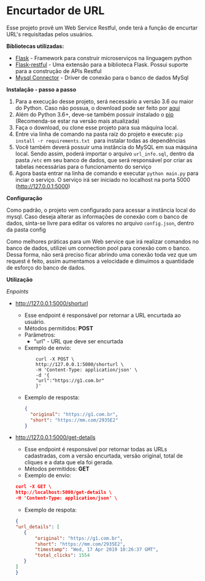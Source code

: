 # Encurtador de URL

Esse projeto provê um Web Service Restful, onde terá a função de encurtar URL's requisitadas pelos usuários. 

**Bibliotecas utilizadas:**

  * [Flask](http://flask.pocoo.org/) - Framework para construir microserviços na linguagem python
  * [Flask-restful](https://flask-restful.readthedocs.io/en/latest/) - Uma extensão para a biblioteca Flask. Possui suporte para a construção de APIs Restful
  * [Mysql Connector](https://dev.mysql.com/downloads/connector/python/) - Driver de conexão para o banco de dados MySql
  

**Instalação - passo a passo**

1) Para a execução desse projeto, será necessário a versão 3.6 ou maior do Python. Caso não possua, o download pode ser feito por [aqui](https://www.python.org/downloads/)
2) Além do Python 3.6+, deve-se também possuir instalado o [pip](https://pypi.org/project/pip/) (Recomenda-se estar na versão mais atualizada)
3) Faça o download, ou clone esse projeto para sua máquina local.
4) Entre via linha de comando na pasta raíz do projeto e execute: ```pip install -r requirements.txt ``` para instalar todas as dependências
5) Você também deverá possuir uma instância do MySQL em sua máquina local. Sendo assim, poderá importar o arquivo ``` url_info.sql ```, dentro da pasta ``` /etc ``` em seu banco de dados, que será responsável por criar as tabelas necessárias para o funcionamento do serviço
6) Agora basta entrar na linha de comando e executar ```python main.py``` para inciar o serviço. O serviço irá ser iniciado no localhost na porta 5000 (http://127.0.0.1:5000)

**Configuração**

Como padrão, o projeto vem configurado para acessar a instância local do mysql. Caso deseja alterar as informações de conexão com o banco de dados, sinta-se livre para editar os valores no arquivo ```config.json```, dentro da pasta config

Como melhores práticas para um Web service que irá realizar comandos no banco de dados, utilizei um connection pool para conexão com o banco. Dessa forma, não será preciso ficar abrindo uma conexão toda vez que um request é feito, assim aumentamos a velocidade e dimuimos a quantidade de esforço do banco de dados.

**Utilização**

*Enpoints*

 * http://127.0.0.1:5000/shorturl
     * Esse endpoint é responsável por retornar a URL encurtada ao usuário.
     * Métodos permitidos: **POST**
     * Parâmetros: 
         * "url" - URL que deve ser encurtada 
     * Exemplo de envio:
         ``` 
             curl -X POST \
             http://127.0.0.1:5000/shorturl \
             -H 'Content-Type: application/json' \
             -d '{
             "url":"https://g1.com.br"
             }' 
         ```
      * Exemplo de resposta:
         ```json
         {
           "original": "https://g1.com.br",
           "short": "https://mm.com/2935E2"
         }
         ```
     
 * http://127.0.0.1:5000/get-details
     * Esse endpoint é responsável por retornar todas as URLs cadastradas, com a versão encurtada, versão original, total de cliques e a data que ela foi gerada.
     * Métodos permitidos: **GET**
     * Exemplo de envio:
      ``` json
      curl -X GET \
      http://localhost:5000/get-details \
      -H 'Content-Type: application/json' \
      ```
     * Exemplo de respota:
     ``` json  
     {
     "url_details": [
        {
            "original": "https://g1.com.br",
            "short": "https://mm.com/2935E2",
            "timestamp": "Wed, 17 Apr 2019 10:26:37 GMT",
            "total_clicks": 1554
        }
    ]
   }
     ```
